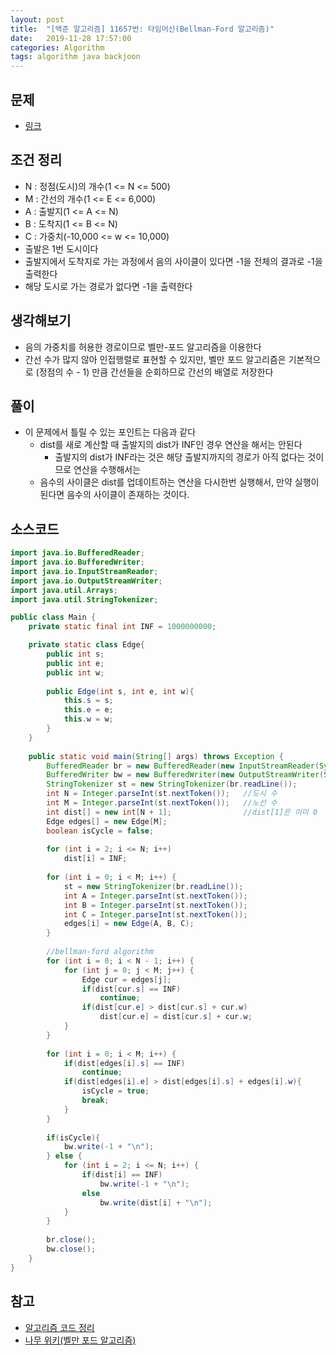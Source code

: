 ```yaml
---
layout: post
title:  "[백준 알고리즘] 11657번: 타임머신(Bellman-Ford 알고리즘)"
date:   2019-11-28 17:57:00
categories: Algorithm
tags: algorithm java backjoon
---
```


## 문제
- [링크](https://www.acmicpc.net/problem/11657)

## 조건 정리
- N : 정점(도시)의 개수(1 <= N <= 500)
- M : 간선의 개수(1 <= E <= 6,000)
- A : 출발지(1 <= A <= N)
- B : 도착지(1 <= B <= N)
- C : 가중치(-10,000 <= w <= 10,000)
- 출발은 1번 도시이다
- 출발지에서 도착지로 가는 과정에서 음의 사이클이 있다면 -1을 전체의 결과로 -1을 출력한다
- 해당 도시로 가는 경로가 없다면 -1을 출력한다

## 생각해보기
- 음의 가중치를 허용한 경로이므로 벨만-포드 알고리즘을 이용한다
- 간선 수가 많지 않아 인접행렬로 표현할 수 있지만, 벨만 포드 알고리즘은 기본적으로 (정점의 수 - 1) 만큼 간선들을 순회하므로 간선의 배열로 저장한다

## 풀이
- 이 문제에서 틀릴 수 있는 포인트는 다음과 같다
  - dist를 새로 계산할 때 출발지의 dist가 INF인 경우 연산을 해서는 안된다
    - 출발지의 dist가 INF라는 것은 해당 출발지까지의 경로가 아직 없다는 것이므로 연산을 수행해서는 
  - 음수의 사이클은 dist를 업데이트하는 연산을 다시한번 실행해서, 만약 실행이 된다면 음수의 사이클이 존재하는 것이다.

## 소스코드
```java
import java.io.BufferedReader;
import java.io.BufferedWriter;
import java.io.InputStreamReader;
import java.io.OutputStreamWriter;
import java.util.Arrays;
import java.util.StringTokenizer;

public class Main {
	private static final int INF = 1000000000;

	private static class Edge{
		public int s;
		public int e;
		public int w;
		
		public Edge(int s, int e, int w){
			this.s = s;
			this.e = e;
			this.w = w;
		}
	}
	
	public static void main(String[] args) throws Exception {
		BufferedReader br = new BufferedReader(new InputStreamReader(System.in));
		BufferedWriter bw = new BufferedWriter(new OutputStreamWriter(System.out));
		StringTokenizer st = new StringTokenizer(br.readLine());
		int N = Integer.parseInt(st.nextToken());	//도시 수
		int M = Integer.parseInt(st.nextToken());	//노선 수
		int dist[] = new int[N + 1];				//dist[1]은 이미 0
		Edge edges[] = new Edge[M];
		boolean isCycle = false;
		
		for (int i = 2; i <= N; i++)
			dist[i] = INF;
		
		for (int i = 0; i < M; i++) {
			st = new StringTokenizer(br.readLine());
			int A = Integer.parseInt(st.nextToken());
			int B = Integer.parseInt(st.nextToken());
			int C = Integer.parseInt(st.nextToken());
			edges[i] = new Edge(A, B, C);
		}
		
		//bellman-ford algorithm
		for (int i = 0; i < N - 1; i++) {
			for (int j = 0; j < M; j++) {
				Edge cur = edges[j];
				if(dist[cur.s] == INF)
					continue;
				if(dist[cur.e] > dist[cur.s] + cur.w)
					dist[cur.e] = dist[cur.s] + cur.w;
			}
		}
		
		for (int i = 0; i < M; i++) {
			if(dist[edges[i].s] == INF)
				continue;
			if(dist[edges[i].e] > dist[edges[i].s] + edges[i].w){
				isCycle = true;
				break;
			}
		}
		
		if(isCycle){
			bw.write(-1 + "\n");
		} else {
			for (int i = 2; i <= N; i++) {
				if(dist[i] == INF)
					bw.write(-1 + "\n");
				else
					bw.write(dist[i] + "\n");
			}	
		}
		
		br.close();
		bw.close();
	}
}
```

## 참고
- [알고리즘 코드 정리](https://github.com/ByoungJoonIm/Algorithm_Practice)
- [나무 위키(벨만 포드 알고리즘)](https://namu.wiki/w/%EB%B2%A8%EB%A8%BC-%ED%8F%AC%EB%93%9C%20%EC%95%8C%EA%B3%A0%EB%A6%AC%EC%A6%98)

